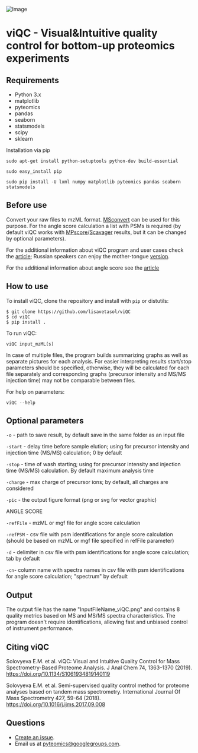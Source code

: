 ![Image](logo.jpg)

viQC - Visual&Intuitive quality control for bottom-up proteomics experiments
===========================================================================================


Requirements
------------
- Python 3.x
- matplotlib
- pyteomics
- pandas
- seaborn
- statsmodels
- scipy
- sklearn

Installation via pip

``sudo apt-get install python-setuptools python-dev build-essential``

``sudo easy_install pip``

``sudo pip install -U lxml numpy matplotlib pyteomics pandas seaborn statsmodels ``

Before use
----------

Convert your raw files to mzML format. [MSconvert](<http://proteowizard.sourceforge.net/projects.html>) can be used for this purpose.
For the angle score calculation a list with PSMs is required (by default viQC works with [MPscore](<https://bitbucket.org/markmipt/mp-score>)/[Scavager](<https://bitbucket.org/markmipt/scavager>) results, but it can be changed by optional parameters).

For the additional information about viQC program and user cases check the [article](<https://link.springer.com/article/10.1134/S1061934819140119>); Russian speakers can enjoy the mother-tongue [version](<http://mass-spektrometria.ru/viqc-%D0%B1%D1%8B%D1%81%D1%82%D1%80%D1%8B%D0%B9-%D0%B8-%D0%BD%D0%B0%D0%B3%D0%BB%D1%8F%D0%B4%D0%BD%D1%8B%D0%B9-%D0%BA%D0%BE%D0%BD%D1%82%D1%80%D0%BE%D0%BB%D1%8C-%D0%BA%D0%B0%D1%87%D0%B5%D1%81%D1%82/>).

For the additional information about angle score see the [article](<https://www.sciencedirect.com/science/article/pii/S138738061730146X>)

How to use
----------

To install viQC, clone the repository and install with `pip` or distutils:

```
$ git clone https://github.com/lisavetasol/viQC
$ cd viQC
$ pip install .
```


To run viQC:

``viQC input_mzML(s)``

In case of multiple files, the program builds summarizing graphs as well as separate pictures for each analysis. For easier interpreting results start/stop parameters should be specified, otherwise, they will be calculated for each file separately and corresponding graphs (precursor intensity and MS/MS injection time) may not be comparable between files.

For help on parameters:

``viQC --help``


Optional parameters
-------------------

``-o`` - path to save result, by default save in the same folder as an input file

``-start`` - delay time before sample elution; using for precursor intensity and injection time (MS/MS) calculation; 0 by default

``-stop`` - time of wash starting; using for precursor intensity and injection time (MS/MS) calculation. By default maximum analysis time

``-charge`` - max charge of precursor ions; by default, all charges are considered

``-pic`` - the output figure format (png or svg for vector graphic)

ANGLE SCORE

``-refFile`` - mzML or mgf file for angle score calculation

``-refPSM`` - csv file with psm identifications for angle score calculation (should be based on mzML or mgf file specified in refFile parameter)

``-d`` - delimiter in csv file with psm identifications for angle score calculation; tab by default

``-cn``- column name with spectra names in csv file with psm identifications for angle score calculation; "spectrum" by default


Output
------
The output file has the name "InputFileName_viQC.png" and contains 8 quality metrics based on MS and MS/MS spectra characteristics.
The program doesn't require identifications, allowing fast and unbiased control of instrument performance.

Citing viQC
------
Solovyeva E.M. et al. viQC: Visual and Intuitive Quality Control for Mass Spectrometry-Based Proteome Analysis. J Anal Chem 74, 1363–1370 (2019). https://doi.org/10.1134/S1061934819140119

Solovyeva E.M. et al. Semi-supervised quality control method for proteome analyses based on tandem mass spectrometry. International Journal Of Mass Spectrometry 427, 59-64 (2018).
https://doi.org/10.1016/j.ijms.2017.09.008

Questions
---------
- [Create an issue](<https://github.com/lisavetasol/viQC/issues>).
- Email us at pyteomics@googlegroups.com.
